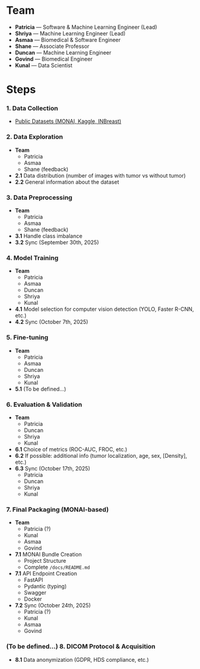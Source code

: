 # Team

- **Patricia** — Software & Machine Learning Engineer (Lead)
- **Shriya** — Machine Learning Engineer (Lead)
- **Asmaa** — Biomedical & Software Engineer
- **Shane** — Associate Professor
- **Duncan** — Machine Learning Engineer
- **Govind** — Biomedical Engineer
- **Kunal** — Data Scientist

# Steps

### 1. Data Collection

- [Public Datasets (MONAI, Kaggle, INBreast)](https://docs.google.com/spreadsheets/d/1-1IvO2kFGPnquefa9rqXMLiJvNajsqybzYZNq5MkMFo/edit?gid=0#gid=0)

### 2. Data Exploration

- **Team**
    - Patricia
    - Asmaa
    - Shane (feedback)
- **2.1** Data distribution (number of images with tumor vs without tumor)
- **2.2** General information about the dataset

### 3. Data Preprocessing

- **Team**
    - Patricia
    - Asmaa
    - Shane (feedback)
- **3.1** Handle class imbalance
- **3.2** Sync (September 30th, 2025)

### 4. Model Training

- **Team**
    - Patricia
    - Asmaa
    - Duncan
    - Shriya
    - Kunal
- **4.1** Model selection for computer vision detection (YOLO, Faster R-CNN, etc.)
- **4.2** Sync (October 7th, 2025)

### 5. Fine-tuning

- **Team**
    - Patricia
    - Asmaa
    - Duncan
    - Shriya
    - Kunal
- **5.1** (To be defined...)

### 6. Evaluation & Validation

- **Team**
    - Patricia
    - Duncan
    - Shriya
    - Kunal
- **6.1** Choice of metrics (ROC-AUC, FROC, etc.)
- **6.2** If possible: additional info (tumor localization, age, sex, [Density], etc.)
- **6.3** Sync (October 17th, 2025)
    - Patricia
    - Duncan
    - Shriya
    - Kunal

### 7. Final Packaging (MONAI-based)

- **Team**
    - Patricia (?)
    - Kunal
    - Asmaa
    - Govind
- **7.1** MONAI Bundle Creation
    - Project Structure
    - Complete `/docs/README.md`
- **7.1** API Endpoint Creation
    - FastAPI
    - Pydantic (typing)
    - Swagger
    - Docker
- **7.2** Sync (October 24th, 2025)
    - Patricia (?)
    - Kunal
    - Asmaa
    - Govind

### (To be defined...) 8. DICOM Protocol & Acquisition

- **8.1** Data anonymization (GDPR, HDS compliance, etc.)
